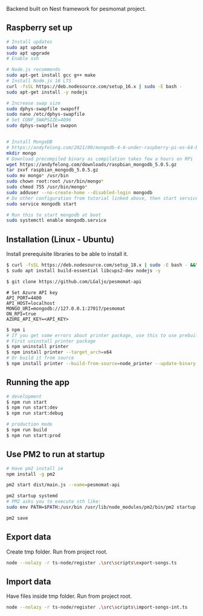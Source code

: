 Backend built on Nest framework for pesmomat project.

## Raspberry set up
```bash
# Install updates
sudo apt update  
sudo apt upgrade  
# Enable ssh

# Node.js recommends
sudo apt-get install gcc g++ make
# Install Node.js 16 LTS
curl -fsSL https://deb.nodesource.com/setup_16.x | sudo -E bash -
sudo apt-get install -y nodejs

# Increase swap size
sudo dphys-swapfile swapoff
sudo nano /etc/dphys-swapfile
# Set CONF_SWAPSIZE=4096
sudo dphys-swapfile swapon


# Install MongoDB
# https://andyfelong.com/2021/08/mongodb-4-4-under-raspberry-pi-os-64-bit-raspbian64/
mkdir mongo
# Download precompiled binary as compilation takes few a hours on RPi
wget https://andyfelong.com/downloads/raspbian_mongodb_5.0.5.gz
tar zxvf raspbian_mongodb_5.0.5.gz
sudo mv mongo* /usr/bin
sudo chown root:root /usr/bin/mongo*
sudo chmod 755 /usr/bin/mongo*
sudo adduser --no-create-home --disabled-login mongodb
# Do other configuration from tutorial linked above, then start service
sudo service mongodb start

# Run this to start mongodb at boot
sudo systemctl enable mongodb.service
```


## Installation (Linux - Ubuntu)
Install prerequisite libraries to be able to install it.
```bash
$ curl -fsSL https://deb.nodesource.com/setup_18.x | sudo -E bash - &&\
$ sudo apt install build-essential libcups2-dev nodejs -y
```

```bash
$ git clone https://github.com/LGaljo/pesmomat-api
```

```dotenv
# Set Azure API key
API_PORT=4400
API_HOST=localhost
MONGO_URI=mongodb://127.0.0.1:27017/pesmomat
ON_RPI=true
AZURE_API_KEY=<API_KEY>
```

```bash
$ npm i
# If you get some errors about printer package, use this to use prebuilt
# First uninstall printer package
$ npm uninstall printer
$ npm install printer --target_arch=x64
# Or build it from source
$ npm install printer --build-from-source=node_printer --update-binary --force

```

## Running the app

```bash
# development
$ npm run start
$ npm run start:dev
$ npm run start:debug

# production mode
$ npm run build
$ npm run start:prod
```

## Use PM2 to run at startup
```bash
# Have pm2 install ie 
npm install -g pm2

pm2 start dist/main.js --name=pesmomat-api

pm2 startup systemd
# PM2 asks you to execute sth like:
sudo env PATH=$PATH:/usr/bin /usr/lib/node_modules/pm2/bin/pm2 startup systemd -u pi --hp /home/pi

pm2 save
```

## Export data
Create tmp folder. Run from project root.
```bash
node --nolazy -r ts-node/register .\src\scripts\export-songs.ts
```

## Import data
Have files inside tmp folder. Run from project root.
```bash
node --nolazy -r ts-node/register .\src\scripts\import-songs-int.ts
```
